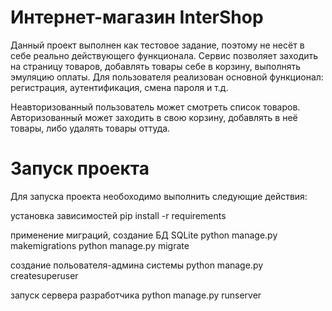 #  Интернет-магазин InterShop
Данный проект выполнен как тестовое задание, поэтому не несёт в себе реально действующего функционала.
Сервис позволяет заходить на страницу товаров, добавлять товары себе в корзину, выполнять эмуляцию оплаты.
Для пользователя реализован основной функционал: регистрация, аутентификация, смена пароля и т.д.

Неавторизованный пользователь может смотреть список товаров. Авторизованный может заходить в свою корзину, 
добавлять в неё товары, либо удалять товары оттуда.

#  Запуск проекта
Для запуска проекта необоходимо выполнить следующие действия:

установка зависимостей
pip install -r requirements

применение миграций, создание БД SQLite
python manage.py makemigrations
python manage.py migrate

создание польователя-админа системы
python manage.py createsuperuser

запуск сервера разработчика
python manage.py runserver
